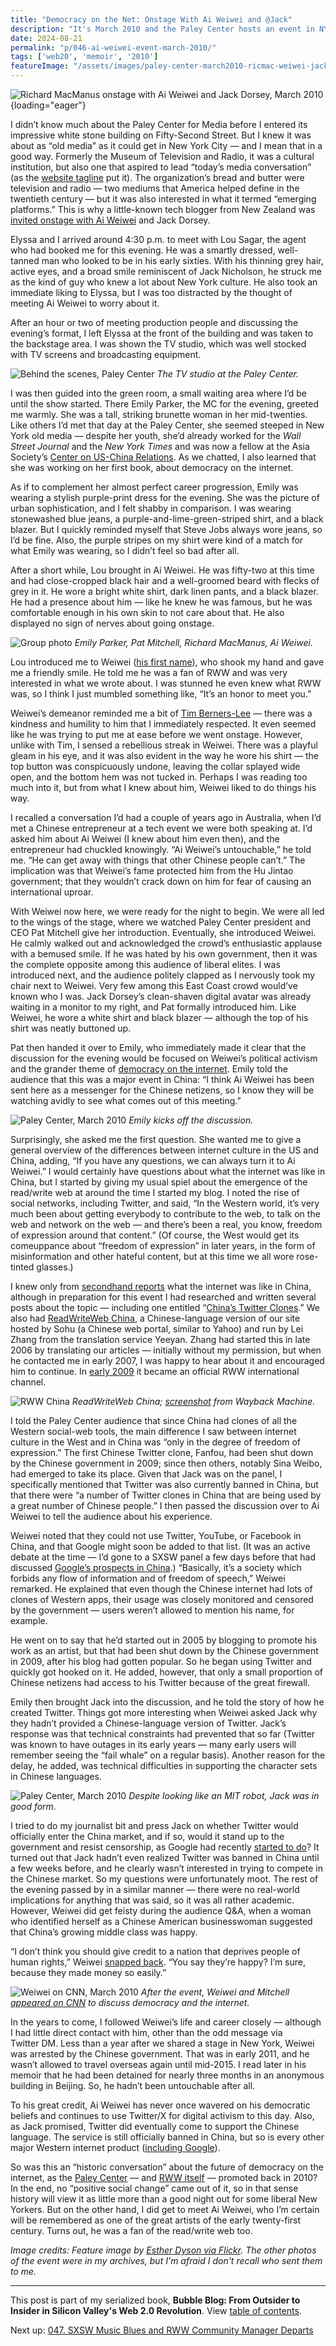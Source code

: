 ```yaml
---
title: "Democracy on the Net: Onstage With Ai Weiwei and @Jack"
description: "It's March 2010 and the Paley Center hosts an event in NYC starring Chinese artist and activist Ai Weiwei, Twitter CEO Jack Dorsey, and your humble RWW editor. We're discussing the future of democracy."
date: 2024-08-21
permalink: "p/046-ai-weiwei-event-march-2010/"
tags: ['web20', 'memoir', '2010']
featureImage: "/assets/images/paley-center-march2010-ricmac-weiwei-jack-1280x720.jpg"
---
```


![Richard MacManus onstage with Ai Weiwei and Jack Dorsey, March 2010](/assets/images/paley-center-march2010-ricmac-weiwei-jack-1280x720.jpg){loading="eager"}

I didn’t know much about the Paley Center for Media before I entered its impressive white stone building on Fifty-Second Street. But I knew it was about as “old media” as it could get in New York City — and I mean that in a good way. Formerly the Museum of Television and Radio, it was a cultural institution, but also one that aspired to lead “today’s media conversation” (as the [website tagline](https://web.archive.org/web/20100310155015/http://paleycenter.org/about) put it). The organization’s bread and butter were television and radio — two mediums that America helped define in the twentieth century — but it was also interested in what it termed “emerging platforms.” This is why a little-known tech blogger from New Zealand was [invited onstage with Ai Weiwei](/p/045-sxsw-2010/) and Jack Dorsey.

Elyssa and I arrived around 4:30 p.m. to meet with Lou Sagar, the agent who had booked me for this evening. He was a smartly dressed, well-tanned man who looked to be in his early sixties. With his thinning grey hair, active eyes, and a broad smile reminiscent of Jack Nicholson, he struck me as the kind of guy who knew a lot about New York culture. He also took an immediate liking to Elyssa, but I was too distracted by the thought of meeting Ai Weiwei to worry about it.

After an hour or two of meeting production people and discussing the evening’s format, I left Elyssa at the front of the building and was taken to the backstage area. I was shown the TV studio, which was well stocked with TV screens and broadcasting equipment.

![Behind the scenes, Paley Center](/assets/images/paley-center-tvs.jpeg)
*The TV studio at the Paley Center.*

I was then guided into the green room, a small waiting area where I’d be until the show started. There Emily Parker, the MC for the evening, greeted me warmly. She was a tall, striking brunette woman in her mid-twenties. Like others I’d met that day at the Paley Center, she seemed steeped in New York old media — despite her youth, she’d already worked for the *Wall Street Journal* and the *New York Times* and was now a fellow at the Asia Society’s [Center on US-China Relations](https://asiasociety.org/center-us-china-relations/our-fellows). As we chatted, I also learned that she was working on her first book, about democracy on the internet.

As if to complement her almost perfect career progression, Emily was wearing a stylish purple-print dress for the evening. She was the picture of urban sophistication, and I felt shabby in comparison. I was wearing stonewashed blue jeans, a purple-and-lime-green-striped shirt, and a black blazer. But I quickly reminded myself that Steve Jobs always wore jeans, so I’d be fine. Also, the purple stripes on my shirt were kind of a match for what Emily was wearing, so I didn’t feel so bad after all.

After a short while, Lou brought in Ai Weiwei. He was fifty-two at this time and had close-cropped black hair and a well-groomed beard with flecks of grey in it. He wore a bright white shirt, dark linen pants, and a black blazer. He had a presence about him — like he knew he was famous, but he was comfortable enough in his own skin to not care about that. He also displayed no sign of nerves about going onstage.

![Group photo](/assets/images/event-aiweiwei-1.jpg)
*Emily Parker, Pat Mitchell, Richard MacManus, Ai Weiwei.*

Lou introduced me to Weiwei ([his first name](https://www.theguardian.com/artanddesign/2020/jan/21/ai-weiwei-on-his-new-life-in-britain-germany-virtual-reality-film)), who shook my hand and gave me a friendly smile. He told me he was a fan of RWW and was very interested in what we wrote about. I was stunned he even knew what RWW was, so I think I just mumbled something like, “It’s an honor to meet you.”

Weiwei’s demeanor reminded me a bit of [Tim Berners-Lee](/p/039-tim-berners-lee-2009/) — there was a kindness and humility to him that I immediately respected. It even seemed like he was trying to put me at ease before we went onstage. However, unlike with Tim, I sensed a rebellious streak in Weiwei. There was a playful gleam in his eye, and it was also evident in the way he wore his shirt — the top button was conspicuously undone, leaving the collar splayed wide open, and the bottom hem was not tucked in. Perhaps I was reading too much into it, but from what I knew about him, Weiwei liked to do things his way.

I recalled a conversation I’d had a couple of years ago in Australia, when I’d met a Chinese entrepreneur at a tech event we were both speaking at. I’d asked him about Ai Weiwei (I knew about him even then), and the entrepreneur had chuckled knowingly. “Ai Weiwei’s untouchable,” he told me. “He can get away with things that other Chinese people can’t.” The implication was that Weiwei’s fame protected him from the Hu Jintao government; that they wouldn’t crack down on him for fear of causing an international uproar.

With Weiwei now here, we were ready for the night to begin. We were all led to the wings of the stage, where we watched Paley Center president and CEO Pat Mitchell give her introduction. Eventually, she introduced Weiwei. He calmly walked out and acknowledged the crowd’s enthusiastic applause with a bemused smile. If he was hated by his own government, then it was the complete opposite among this audience of liberal elites. I was introduced next, and the audience politely clapped as I nervously took my chair next to Weiwei. Very few among this East Coast crowd would’ve known who I was. Jack Dorsey’s clean-shaven digital avatar was already waiting in a monitor to my right, and Pat formally introduced him. Like Weiwei, he wore a white shirt and black blazer — although the top of his shirt was neatly buttoned up.

Pat then handed it over to Emily, who immediately made it clear that the discussion for the evening would be focused on Weiwei’s political activism and the grander theme of [democracy on the internet](https://web.archive.org/web/20100322190238/http://www.readwriteweb.com/archives/weiwei_event_roundup.php). Emily told the audience that this was a major event in China: “I think Ai Weiwei has been sent here as a messenger for the Chinese netizens, so I know they will be watching avidly to see what comes out of this meeting.”

![Paley Center, March 2010](/assets/images/event-aiweiwei-2.jpg)
*Emily kicks off the discussion.*

Surprisingly, she asked me the first question. She wanted me to give a general overview of the differences between internet culture in the US and China, adding, “If you have any questions, we can always turn it to Ai Weiwei.” I would certainly have questions about what the internet was like in China, but I started by giving my usual spiel about the emergence of the read/write web at around the time I started my blog. I noted the rise of social networks, including Twitter, and said, “In the Western world, it’s very much been about getting everybody to contribute to the web, to talk on the web and network on the web — and there’s been a real, you know, freedom of expression around that content.” (Of course, the West would get its comeuppance about “freedom of expression” in later years, in the form of misinformation and other hateful content, but at this time we all wore rose-tinted glasses.)

I knew only from [secondhand reports](https://web.archive.org/web/20060906003417/http://www.readwriteweb.com/archives/top_web_apps_china.php) what the internet was like in China, although in preparation for this event I had researched and written several posts about the topic — including one entitled “[China’s Twitter Clones](https://web.archive.org/web/20100307065143/http://www.readwriteweb.com/archives/china_twitter_clones.php).” We also had [ReadWriteWeb China](https://web.archive.org/web/20100304054541/http://blog.it.sohu.com/readwriteweb/), a Chinese-language version of our site hosted by Sohu (a Chinese web portal, similar to Yahoo) and run by Lei Zhang from the translation service Yeeyan. Zhang had started this in late 2006 by translating our articles — initially without my permission, but when he contacted me in early 2007, I was happy to hear about it and encouraged him to continue. In [early 2009](https://web.archive.org/web/20090228224920/http://blog.it.sohu.com/readwriteweb/) it became an official RWW international channel.

![RWW China](/assets/images/rww-china-june2010.jpg)
*ReadWriteWeb China; [screenshot](https://web.archive.org/web/20100529180528/http://blog.it.sohu.com/readwriteweb/) from Wayback Machine.*

I told the Paley Center audience that since China had clones of all the Western social-web tools, the main difference I saw between internet culture in the West and in China was “only in the degree of freedom of expression.” The first Chinese Twitter clone, Fanfou, had been shut down by the Chinese government in 2009; since then others, notably Sina Weibo, had emerged to take its place. Given that Jack was on the panel, I specifically mentioned that Twitter was also currently banned in China, but that there were “a number of Twitter clones in China that are being used by a great number of Chinese people.” I then passed the discussion over to Ai Weiwei to tell the audience about his experience.

Weiwei noted that they could not use Twitter, YouTube, or Facebook in China, and that Google might soon be added to that list. (It was an active debate at the time — I’d gone to a SXSW panel a few days before that had discussed [Google’s prospects in China](https://web.archive.org/web/20100314154514/http://www.readwriteweb.com/archives/what_google_will_do_in_china.php).) “Basically, it’s a society which forbids any flow of information and of freedom of speech,” Weiwei remarked. He explained that even though the Chinese internet had lots of clones of Western apps, their usage was closely monitored and censored by the government — users weren’t allowed to mention his name, for example.

He went on to say that he’d started out in 2005 by blogging to promote his work as an artist, but that had been shut down by the Chinese government in 2009, after his blog had gotten popular. So he began using Twitter and quickly got hooked on it. He added, however, that only a small proportion of Chinese netizens had access to his Twitter because of the great firewall.

Emily then brought Jack into the discussion, and he told the story of how he created Twitter. Things got more interesting when Weiwei asked Jack why they hadn’t provided a Chinese-language version of Twitter. Jack’s response was that technical constraints had prevented that so far (Twitter was known to have outages in its early years — many early users will remember seeing the “fail whale” on a regular basis). Another reason for the delay, he added, was technical difficulties in supporting the character sets in Chinese languages.

![Paley Center, March 2010](/assets/images/event-aiweiwei-3.jpg)
*Despite looking like an MIT robot, Jack was in good form.*

I tried to do my journalist bit and press Jack on whether Twitter would officially enter the China market, and if so, would it stand up to the government and resist censorship, as Google had recently [started to do](http://news.bbc.co.uk/1/hi/world/asia-pacific/8582233.stm)? It turned out that Jack hadn’t even realized Twitter was banned in China until a few weeks before, and he clearly wasn’t interested in trying to compete in the Chinese market. So my questions were unfortunately moot. The rest of the evening passed by in a similar manner — there were no real-world implications for anything that was said, so it was all rather academic. However, Weiwei did get feisty during the audience Q&A, when a woman who identified herself as a Chinese American businesswoman suggested that China’s growing middle class was happy.

“I don’t think you should give credit to a nation that deprives people of human rights,” Weiwei [snapped back](https://www.latimes.com/archives/blogs/culture-monster-blog/story/2010-03-15/artist-ai-weiwei-makes-rare-u-s-appearance-to-talk-about-digital-activism). “You say they’re happy? I’m sure, because they made money so easily.”

![Weiwei on CNN, March 2010](/assets/images/cnn_weiwei_march2010.jpg)
*After the event, Weiwei and Mitchell [appeared on CNN](https://www.youtube.com/watch?v=OJ2-iCeltgU) to discuss democracy and the internet.*

In the years to come, I followed Weiwei’s life and career closely — although I had little direct contact with him, other than the odd message via Twitter DM. Less than a year after we shared a stage in New York, Weiwei was arrested by the Chinese government. That was in early 2011, and he wasn’t allowed to travel overseas again until mid-2015. I read later in his memoir that he had been detained for nearly three months in an anonymous building in Beijing. So, he hadn’t been untouchable after all.

To his great credit, Ai Weiwei has never once wavered on his democratic beliefs and continues to use Twitter/X for digital activism to this day. Also, as Jack promised, Twitter did eventually come to support the Chinese language. The service is still officially banned in China, but so is every other major Western internet product ([including Google](https://en.wikipedia.org/wiki/List_of_websites_blocked_in_mainland_China)).

So was this an “historic conversation” about the future of democracy on the internet, as the [Paley Center](https://web.archive.org/web/20100304165546/http://www.paleycenter.org/special-event-ai-weiwei-jack-dorsey-richard-macmanus) — and [RWW itself](https://web.archive.org/web/20100228062817/http://www.readwriteweb.com/archives/historic_conversation_in_nyc_ai_weiwei_jack_dorsey_richard_macmanus.php) — promoted back in 2010? In the end, no “positive social change” came out of it, so in that sense history will view it as little more than a good night out for some liberal New Yorkers. But on the other hand, I did get to meet Ai Weiwei, who I’m certain will be remembered as one of the great artists of the early twenty-first century. Turns out, he was a fan of the read/write web too.

*Image credits: Feature image by [Esther Dyson via Flickr](https://www.flickr.com/photos/edyson/4437567029). The other photos of the event were in my archives, but I'm afraid I don't recall who sent them to me.*

* * *

This post is part of my serialized book, **Bubble Blog: From Outsider to Insider in Silicon Valley's Web 2.0 Revolution**. View [table of contents](/p/roadmap-bubbleblog/).

Next up: [047. SXSW Music Blues and RWW Community Manager Departs](/p/047-sxsw-music-2010/)